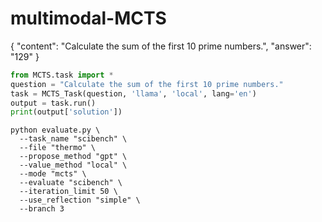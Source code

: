# multimodal-MCTS
{
  "content": "Calculate the sum of the first 10 prime numbers.",
  "answer": "129"
}
```python
from MCTS.task import *
question = "Calculate the sum of the first 10 prime numbers."
task = MCTS_Task(question, 'llama', 'local', lang='en')
output = task.run()
print(output['solution'])
```
```
python evaluate.py \
  --task_name "scibench" \
  --file "thermo" \
  --propose_method "gpt" \
  --value_method "local" \
  --mode "mcts" \
  --evaluate "scibench" \
  --iteration_limit 50 \
  --use_reflection "simple" \
  --branch 3
```

